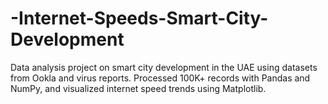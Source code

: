 # -Internet-Speeds-Smart-City-Development
Data analysis project on smart city development in the UAE using datasets from Ookla and virus reports. Processed 100K+ records with Pandas and NumPy, and visualized internet speed trends using Matplotlib.
